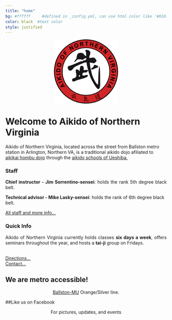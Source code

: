 ```yaml
---
title: "home"
bg: #ffffff     #defined in _config.yml, can use html color like '#010101'
color: black  #text color
style: justified
---
```

<img style="display:block; margin-left:auto; margin-right:auto" src="img/logo.png" width="200" height="200" alt="logo">
<h1>Welcome to Aikido of Northern Virginia</h1>
<p>Aikido of Northern Virginia, located across the street from Ballston metro station in Arlington, Northern VA, is a traditional aikido dojo afiliated to <a href="http://www.aikikai.or.jp/eng/">aikikai hombu dojo</a> through the <a href="http://asu.org/">aikido schools of Ueshiba.</a></p>

<div class="container">
    <div class="row">
        <div class="col-md-4">
            <h3>Staff</h3>
            <p style="text-align:justify"><strong>Chief instructor - Jim Sorrentino-sensei</strong>: holds the rank 5th degree black belt.</p> <p><strong>Technical advisor - Mike Lasky-sensei</strong>: holds the rank of 6th degree black belt.</p> <p><a href="#instructors">All staff and more info...</a></p>
        </div>
        <div class="col-md-4">
            <h3>Quick Info</h3>
            <p style="text-align:justify">Aikido of Northern Virginia currently holds classes <strong>six days a week</strong>, offers seminars throughout the year, and hosts a <b>tai-ji</b> group on Fridays.</p>
            <p>
                <br/><a href="#directions">Directions...</a>
                <br/><a href="#contact">Contact...</a>
            </p>
        </div>
        <div class="col-md-4">
            <h2>We are metro accessible!</h2>
            <p style="text-align:center"><a href="http://www.wmata.com/rail/station_detail.cfm?station_id=99">Ballston-MU</a>
Orange/Silver line.</p>
        </div>
    </div>
</div>

##Like us on Facebook

<div style="text-align:center">
<a href="https://www.facebook.com/AikidoNOVA"><i class="fa fa-thumbs-o-up fa-5x"></i></a></div>

<p style="text-align:center">For pictures, updates, and events</p>



